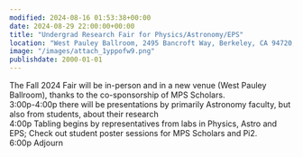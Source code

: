 ```yaml
---
modified: 2024-08-16 01:53:38+00:00
date: 2024-08-29 22:00:00+00:00
title: "Undergrad Research Fair for Physics/Astronomy/EPS"
location: "West Pauley Ballroom, 2495 Bancroft Way, Berkeley, CA 94720, USA"
image: "/images/attach_1yppofw9.png"
publishdate: 2000-01-01
---
```




<font>The Fall 2024 Fair will be in-person and in a new venue (West Pauley Ballroom), thanks to the co-sponsorship of MPS Scholars. </font><br><font>3:00p-4:00p there will be presentations by primarily Astronomy faculty, but also from students, about their research</font><br><font>4:00p Tabling begins by representatives from labs in Physics, Astro and EPS; Check out student poster sessions for MPS Scholars and Pi2.</font><br><font>6:00p Adjourn</font><font><br></font>